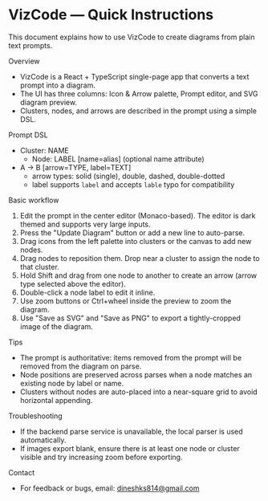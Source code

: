 # VizCode — Quick Instructions

This document explains how to use VizCode to create diagrams from plain text prompts.

Overview
- VizCode is a React + TypeScript single-page app that converts a text prompt into a diagram.
- The UI has three columns: Icon & Arrow palette, Prompt editor, and SVG diagram preview.
- Clusters, nodes, and arrows are described in the prompt using a simple DSL.

Prompt DSL
- Cluster: NAME
  - Node: LABEL [name=alias]  (optional name attribute)
- A -> B [arrow=TYPE, label=TEXT]
  - arrow types: solid (single), double, dashed, double-dotted
  - label supports `label` and accepts `lable` typo for compatibility

Basic workflow
1. Edit the prompt in the center editor (Monaco-based). The editor is dark themed and supports very large inputs.
2. Press the "Update Diagram" button or add a new line to auto-parse.
3. Drag icons from the left palette into clusters or the canvas to add new nodes.
4. Drag nodes to reposition them. Drop near a cluster to assign the node to that cluster.
5. Hold Shift and drag from one node to another to create an arrow (arrow type selected above the editor).
6. Double-click a node label to edit it inline.
7. Use zoom buttons or Ctrl+wheel inside the preview to zoom the diagram.
8. Use "Save as SVG" and "Save as PNG" to export a tightly-cropped image of the diagram.

Tips
- The prompt is authoritative: items removed from the prompt will be removed from the diagram on parse.
- Node positions are preserved across parses when a node matches an existing node by label or name.
- Clusters without nodes are auto-placed into a near-square grid to avoid horizontal appending.

Troubleshooting
- If the backend parse service is unavailable, the local parser is used automatically.
- If images export blank, ensure there is at least one node or cluster visible and try increasing zoom before exporting.

Contact
- For feedback or bugs, email: dineshks814@gmail.com
